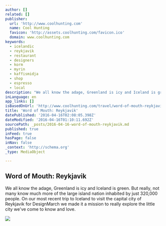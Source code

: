 ```yaml
---
author: []
related: []
publisher:
  url: 'http://www.coolhunting.com'
  name: Cool Hunting
  favicon: 'http://assets.coolhunting.com/favicon.ico'
  domain: www.coolhunting.com
keywords:
  - icelandic
  - reykjavik
  - restaurant
  - designers
  - korm
  - myrin
  - kaffismidja
  - shop
  - espresso
  - local
description: "We all know the adage, Greenland is icy and Iceland is green. But really, not many know much more of the large island nation inhabited by just 320,000 people. On our most recent trip to Iceland to visit the capital city of Reykjavik for DesignMarch we made it a mission to really explore the little city we've come to know and love."
inLanguage: en
app_links: []
isBasedOnUrl: 'http://www.coolhunting.com/travel/word-of-mouth-reykjavik'
title: 'Word of Mouth: Reykjavik'
datePublished: '2016-04-16T02:08:05.398Z'
dateModified: '2016-04-16T01:10:11.692Z'
sourcePath: _posts/2016-04-16-word-of-mouth-reykjavik.md
published: true
inFeed: true
hasPage: false
inNav: false
_context: 'http://schema.org'
_type: MediaObject

---
```

<article style=""><h1>Word of Mouth: Reykjavik</h1><p>We all know the adage, Greenland is icy and Iceland is green. But really, not many know much more of the large island nation inhabited by just 320,000 people. On our most recent trip to Iceland to visit the capital city of Reykjavik for DesignMarch we made it a mission to really explore the little city we've come to know and love.</p><img src="http://assets.coolhunting.com/coolhunting/2013/03/large_WOM-Reykjavik-thumb.jpg" /></article>